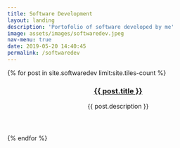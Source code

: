 ```yaml
---
title: Software Development
layout: landing
description: 'Portofolio of software developed by me'
image: assets/images/softwaredev.jpeg
nav-menu: true
date: 2019-05-20 14:40:45
permalink: /softwaredev
---
```


<section id="one" class="tiles">
  {% for post in site.softwaredev limit:site.tiles-count %}
  <article>
    <span class="image">
      <img src="{{ post.image }}" alt="" />
    </span>
    <header class="major">
      <h3><a href="{{ post.url  | relative_url }}" class="link">{{ post.title }}</a></h3>
      <p>{{ post.description }}</p>
    </header>
  </article>
  {% endfor %}
</section>